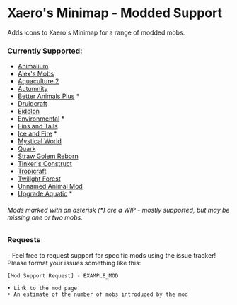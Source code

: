 # Xaero's Minimap - Modded Support
 Adds icons to Xaero's Minimap for a range of modded mobs.

### Currently Supported:

* [Animalium](https://www.curseforge.com/minecraft/mc-mods/animalium)
* [Alex's Mobs](https://www.curseforge.com/minecraft/mc-mods/alexs-mobs)
* [Aquaculture 2](https://www.curseforge.com/minecraft/mc-mods/aquaculture)
* [Autumnity](https://www.curseforge.com/minecraft/mc-mods/autumnity)
* [Better Animals Plus](https://www.curseforge.com/minecraft/mc-mods/betteranimalsplus) *
* [Druidcraft](https://www.curseforge.com/minecraft/mc-mods/druidcraft)
* [Eidolon](https://www.curseforge.com/minecraft/mc-mods/eidolon)
* [Environmental](https://www.curseforge.com/minecraft/mc-mods/environmental) *
* [Fins and Tails](https://www.curseforge.com/minecraft/mc-mods/fins-and-tails)
* [Ice and Fire](https://www.curseforge.com/minecraft/mc-mods/ice-and-fire-dragons) *
* [Mystical World](https://www.curseforge.com/minecraft/mc-mods/mystical-world)
* [Quark](https://www.curseforge.com/minecraft/mc-mods/quark)
* [Straw Golem Reborn](https://www.curseforge.com/minecraft/mc-mods/strawgolem-reborn)
* [Tinker's Construct](https://www.curseforge.com/minecraft/mc-mods/tinkers-construct)
* [Tropicraft](https://www.curseforge.com/minecraft/mc-mods/tropicraft)
* [Twilight Forest](https://www.curseforge.com/minecraft/mc-mods/the-twilight-forest)
* [Unnamed Animal Mod](https://www.curseforge.com/minecraft/mc-mods/unnamed-animal-mod)
* [Upgrade Aquatic](https://www.curseforge.com/minecraft/mc-mods/upgrade-aquatic) *

###### Mods marked with an asterisk (*) are a WIP - mostly supported, but may be missing one or two mobs.

### Requests

 \- Feel free to request support for specific mods using the issue tracker! Please format your issues something like this:

```
[Mod Support Request] - EXAMPLE_MOD

• Link to the mod page
• An estimate of the number of mobs introduced by the mod
```
